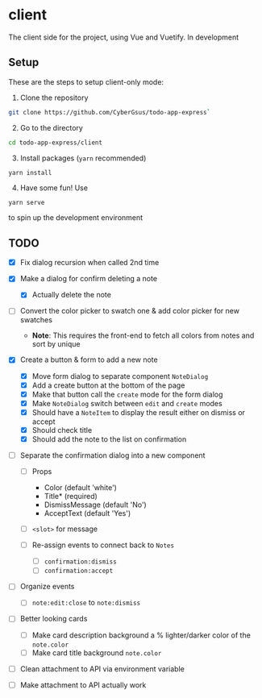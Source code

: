 # client

The client side for the project,
using Vue and Vuetify. In development

## Setup

These are the steps to setup client-only mode:

1. Clone the repository

```bash
git clone https://github.com/CyberGsus/todo-app-express`
```

2. Go to the directory

```bash
cd todo-app-express/client
```

3. Install packages (`yarn` recommended)

```bash
yarn install
```

4. Have some fun!
   Use

```
yarn serve
```

to spin up the development environment

## TODO

- [x] Fix dialog recursion when called 2nd time
- [x] Make a dialog for confirm deleting a note
  - [x] Actually delete the note
- [ ] Convert the color picker to swatch one & add color picker for new swatches

  - **Note**: This requires the front-end to fetch all colors from notes and sort
    by unique

- [x] Create a button & form to add a new note

  - [x] Move form dialog to separate component `NoteDialog`
  - [x] Add a create button at the bottom of the page
  - [x] Make that button call the `create` mode for the form dialog
  - [x] Make `NoteDialog` switch between `edit` and `create` modes
  - [x] Should have a `NoteItem` to display the result either on dismiss or accept
  - [x] Should check title
  - [x] Should add the note to the list on confirmation

- [ ] Separate the confirmation dialog into a new component

  - [ ] Props

    - Color (default 'white')
    - Title\* (required)
    - DismissMessage (default 'No')
    - AcceptText (default 'Yes')

  - [ ] `<slot>` for message

  - [ ] Re-assign events to connect back to `Notes`
    - [ ] `confirmation:dismiss`
    - [ ] `confirmation:accept`

- [ ] Organize events

  - [ ] `note:edit:close` to `note:dismiss`

- [ ] Better looking cards

  - [ ] Make card description background a % lighter/darker color of the `note.color`
  - [ ] Make card title background `note.color`

- [ ] Clean attachment to API via environment variable
- [ ] Make attachment to API actually work
